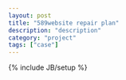 ```yaml
---
layout: post
title: "589website repair plan"
description: "description"
category: "project"
tags: ["case"]
---
```

{% include JB/setup %}
